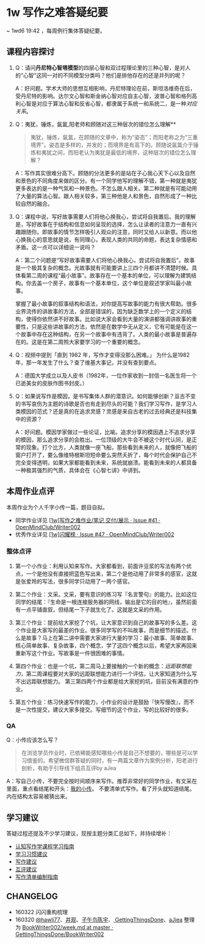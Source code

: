 # 1w 写作之难答疑纪要 

~ 1wd6 19:42 ，每周例行集体答疑纪要。

## 课程内容探讨

1. Q：请问**丹尼特心智塔模型**的四层心智和双过程理论里的三种心智，是对人的“心智”这同一对的不同模型分类吗？他们是排他存在的还是并列的呢？
	
	A：好问题。学术大师的思想互相影响，丹尼特理论在前，斯坦洛维奇在后，受丹尼特的影响。达尔文心智和斯金纳心智对应自主心智，波普心智和格列高利心智是对应于算法心智和反省心智，都隶属于系统一和系统二，是一种*对应关系*。

2. Q：夷犹，锤炼，氤氲,阳老师和顾随对这三种层次的错位怎么理解**

	> 夷犹，锤炼，氤氲，在顾随的文章中，称为“姿态”；而阳老称之为“三重境界”。姿态是多样的，并发的；而境界是有高下的。顾随说氤氲介于锤炼和夷犹之间，而阳老认为夷犹是最低的境界，这种层次的错位怎么理解？

	A：写作其实很难分高下。顾随的分法更多的是站在子心我心天下心以及自然和景色的不同角度来做的区分。有一个同学他写的理解不错，第一种就是夷犹更多表达的是一种气氛和一种景色。不怎么跟人相关。第二种就是有可能动用了大量的算法心智。跟人相关较多，第三种他是人和景色，自然形成了一种比较自然的融合。


3. Q：课程中说，写好故事需要人们将他心换我心，尝试将自我置后。我的理解是，写好故事在于结构和信息如何呈现的选择，怎么让读者的注意力一直有兴趣跟随你。即故事的情节怎样吸引人观众的注意，同时又给人以新意。而以他心换我心的意思就是说，有同理心，表现人类的共同的命题，表达复杂情感和矛盾。这一点可以详细说一说吗？

	A：第二个问题是“写好故事需要人们将他心换我心，尝试将自我置后”。故事是一个极其复杂的概念。光故事就有可能要讲上三四个月都讲不清楚时候。具体看第二周的课程“最小故事”。故事存在一个基本的单位，可以理解为建筑结构。你去盖一个房子，故事有一个基本单位，这个单位是叙述学家叫最小故事。

	掌握了最小故事的叙事结构和语法，对你提高写故事的能力有很大帮助。很多业界流传的讲故事的方法，全部是错误的，因为缺乏数学上的一个定义的结构，使得你依然讲不好故事。比如说大家会看到大量的演讲都强调讲故事的重要性，只是这些讲故事的方法，依然是在数学中无从定义，它有可能是在这一个故事中存在这种结构，在另一个故事中有违背了。人类的最小故事是普遍存在的。这是在第二周照大家要学习的一个重要的概念。

4. Q：视频中提到「直到 1982 年，写作才变得没那么困难。」 为什么是1982年，那一年发生了什么？查了维基大事记，并没有查到要点。

	A：德国大学成立以及人皮书（1982年，一位作家收到一封信一名医生将一个已逝美女的皮肤作图书封皮。）

5. Q：如果说写作是模因，是书写集体人群的潜意识。如何能够创新？亘古不变的书写哀伤为主题的诗歌是否也有走到尽头的可能？我们学习写作，是学习人类模因的范式？还是真的在追求灵感？灵感是来自古老的过去经典还是科技集中的资源？

	A：好问题。模因学家做过一些论证，比喻。追求分享的模因遇上不追求分享的模因，那么追求分享的会胜出。一位顶级的大牛会不被这个时代认同，是正常的现象。打个比方，人类就像一座飞船，那些看到未来的人，就像把飞船的窗户打开了，要么像维特根斯坦短命要么突然夭折了，每个时代会保护自己不完全变得透明，如果大家都能看到未来，系统就崩溃。能看到未来的人都具备一种极其强烈的气质，具体会在《心智七讲》中讲到。



## 本周作业点评

本周作业为个人千字小传一篇，题目自拟。

- 同学作业详见 [[1w]写作之难作业/笔记 交付/展示 · Issue #41 · OpenMindClub/Writer002](https://github.com/OpenMindClub/Writer002/issues/41)
- 优秀作业详见 [[1w]闪耀榜 · Issue #47 · OpenMindClub/Writer002](https://github.com/OpenMindClub/Writer002/issues/47)



### 整体点评

1. 第一个小作业：利用认知来写作。大家都看到，前面许豆浆的写法有两个优点，一个是他没有直接把蓝色写出来，第二个是他动用了非常多的感官，这就是张爱玲的写法，很多同学只动用了一两个感官。
	
2. 第二个作业：文采。文采，要有意识的练习写『名言警句』的能力。比如这位同学的结尾：『生命是一根连接服务器的网线，输出是它的目的地』，虽然前面有一点平铺直叙，但结尾一下子就生化了。这就是文采的作用。
	
3. 第三个作业：提前给大家挖了个坑，让大家意识到自己的故事写的多么差。这个作业是大家写的最差的作业。很多同学写的不叫故事，而是细节的描述。什么是故事？马上在第二讲中需要大家进行大量的学习：最小故事、简单故事、核心简单故事、复杂故事，四个概念，学了这四个概念以后，希望大家再回来重新写这个作业。写故事是一件很困难的事情。
	
4. 第四个作业：也是一个坑，第二周马上要接触的一个新的概念：*远距联想能力*，第二周课程要对大家的远距联想能力进行一个评估，让大家知道为什么写不出远距联想能力。 第三第四两个作业都是给大家挖的坑，目前没有满意的作业。
	
5. 第五个作业：练习快速写作的能力，小作业的设计是鼓励『快写慢改』，而不是一次性提交，建议大家多提交。写细节的这个作业，写的比较好的很多。
	
### QA
	
Q：小传应该怎么写？
	
>在浏览学员作业时，已依稀能感知哪些小传是自己不想要的，哪些是可以学习借鉴的。希望微信群答疑的同时，有一两篇文章作为案例分析，阳老进行剖析，有助于引导线下组员互评by aJea
	
A：写自己小传，不要完全按时间顺序来写作。推荐非常好的同学作业，有文采在里面，重点看结尾和开头：[我的小传](https://github.com/woodali/BookWriter002/blob/master/chapter01/%E6%88%91%E7%9A%84%E5%B0%8F%E4%BC%A0.md)。
不要清单式写作。看了开头就知道结尾。内在结构太容易被猜出来。

## 学习建议

答疑过程还提及不少学习建议，现按主题分类汇总如下，并持续增补：

- [认知写作学课程学习指南](https://github.com/OpenMindClub/Writer002/HbOMWriterStu.md)
- [学习习惯建议](https://github.com/OpenMindClub/Writer002/SuggestionLearningStyle.md)
- [写作建议](https://github.com/OpenMindClub/Writer002/SuggestionWriting.md)
- [互评建议](https://github.com/OpenMindClub/Writer002/SuggestionPeerReview.md)
- [写作清单编制指南](https://github.com/OpenMindClub/Writer002/HbWritingStyleChecklist.md)

## CHANGELOG

- 160322 闪闪重构梳理
- 160320 [@hawli77](https://github.com/Hawli777)、[井观](https://github.com/bopker/BookWriter002)、[子午鸟陈宇]()、[ GettingThingsDone](https://github.com/GettingThingsDone/BookWriter002)、[aJiea](https://github.com/aJiea) 整理为 [BookWriter002/week.md at master · GettingThingsDone/BookWriter002](https://github.com/GettingThingsDone/BookWriter002/blob/master/chapter01/week.md)



